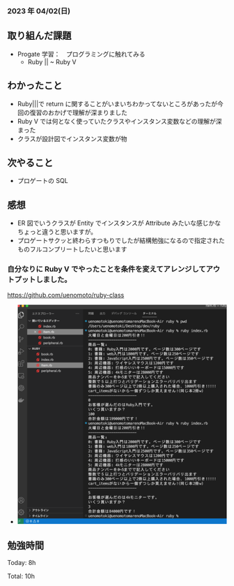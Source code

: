 ### 2023 年 04/02(日)

## 取り組んだ課題

- Progate 学習：　プログラミングに触れてみる
  - Ruby || ~ Ruby V

## わかったこと

- Ruby|||で return に関することがいまいちわかってないところがあったが今回の復習のおかげで理解が深まりました
- Ruby V では何となく使っていたクラスやインスタンス変数などの理解が深まった
- クラスが設計図でインスタンス変数が物

## 次やること

- プロゲートの SQL

## 感想

- ER 図でいうクラスが Entity でインスタンスが Attribute みたいな感じかなちょっと違うと思いますが。
- プロゲートサクッと終わらすつもりでしたが結構勉強になるので指定されたものフルコンプリートしたいと思います

### 自分なりに Ruby V でやったことを条件を変えてアレンジしてアウトプットしました。

https://github.com/uenomoto/ruby-class

- ![画像](images/1.png)

## 勉強時間

Today: 8h

Total: 10h
